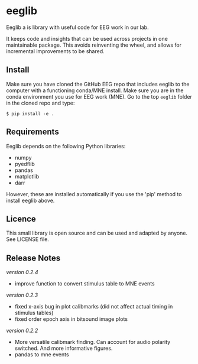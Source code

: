 eeglib
======

Eeglib a is library with useful code for EEG work in our lab.

It keeps code and insights that can be used across projects in one 
maintainable package. This avoids reinventing the wheel, and allows for 
incremental improvements to be shared.


Install
-------
Make sure you have cloned the GitHub EEG repo that includes eeglib to the computer with a functioning conda/MNE install. Make sure you are in the conda environment you use for EEG work (MNE). Go to the top `eeglib` folder in the cloned repo and type:

```
$ pip install -e .
``` 

Requirements
------------
Eeglib depends on the following Python libraries:

* numpy
* pyedflib
* pandas
* matplotlib
* darr

However, these are installed automatically if you use the 'pip' method to install eeglib above.


Licence
-------
This small library is open source and can be used and adapted by anyone. See 
LICENSE file.
    

Release Notes
-------------
*version 0.2.4*
- improve function to convert stimulus table to MNE events

*version 0.2.3*
- fixed x-axis bug in plot calibmarks (did not affect actual timing in stimulus tables)
- fixed order epoch axis in bitsound image plots

*version 0.2.2*
- More versatile calibmark finding. Can account for audio polarity switched. And more informative figures.
- pandas to mne events 

